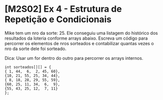 # [M2S02] Ex 4 - Estrutura de Repetição e Condicionais
Mike tem um nro da sorte: 25.
Ele conseguiu uma listagem do histórico dos resultados da loteria conforme arrays abaixo.
Escreva um código para percorrer os elementos de nros sorteados e contabilizar quantas vezes o nro da sorte dele foi sorteado.

Dica: Usar um for dentro do outro para percorrer os arrays internos.
````
int sorteados[][] = {
{ 1, 44,  6,  2, 45, 60},
{10, 21, 55, 25, 34, 44},
{ 8, 18, 28, 29, 55, 59},
{60, 25, 11, 34,  6,  9},
{55, 43, 25, 12,  7, 11}
};
````